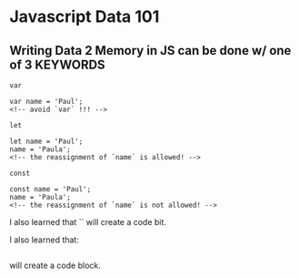 # Javascript Data 101

## Writing Data 2 Memory in JS can be done w/ one of 3 KEYWORDS



<!-- avoid `var` !!! -->
`var`
```
var name = 'Paul';
<!-- avoid `var` !!! -->
```




<!-- this variable can be reassigned -->
`let`
```
let name = 'Paul';
name = 'Paula'; 
<!-- the reassignment of `name` is allowed! -->

```




<!-- contstant -->
<!-- this variable cannot be reassigned -->
`const` 
```
const name = 'Paul';
name = 'Paula'; 
<!-- the reassignment of `name` is not allowed! -->
```

I also learned that `` will create a code bit. 

I also learned that:
```
```
will create a code block. 
